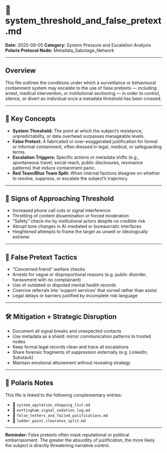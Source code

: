 # 🔴 system_threshold_and_false_pretext.md

**Date:** 2025-08-05
**Category:** System Pressure and Escalation Analysis
**Polaris Protocol Node:** Metadata_Sabotage_Network

---

## Overview

This file outlines the conditions under which a surveillance or behavioural containment system may escalate to the use of false pretexts — including arrest, medical intervention, or institutional sectioning — in order to control, silence, or divert an individual once a metadata threshold has been crossed.

---

## 🧩 Key Concepts

- **System Threshold:** The point at which the subject’s resistance, unpredictability, or data overhead surpasses manageable levels.
- **False Pretext:** A fabricated or over-exaggerated justification for formal or informal containment, often dressed in legal, medical, or safeguarding terms.
- **Escalation Triggers:** Specific actions or metadata shifts (e.g., spontaneous travel, social reach, public disclosures, resonance patterns) that induce containment panic.
- **Red Team/Blue Team Split:** When internal factions disagree on whether to resolve, suppress, or escalate the subject’s trajectory.

---

## 🔻 Signs of Approaching Threshold

- Increased phone call cuts or signal interference
- Throttling of content dissemination or forced moderation
- “Safety” check-ins by institutional actors despite no credible risk
- Abrupt tone changes in AI-mediated or bureaucratic interfaces
- Heightened attempts to frame the target as unwell or ideologically extreme

---

## 🧨 False Pretext Tactics

- “Concerned friend” welfare checks
- Arrests for vague or disproportional reasons (e.g. public disorder, harassment with no complainant)
- Use of outdated or disputed mental health records
- Coercive referrals into ‘support services’ that surveil rather than assist
- Legal delays or barriers justified by incomplete risk language

---

## 🛠️ Mitigation + Strategic Disruption

- Document all signal breaks and unexpected contacts
- Use metadata as a shield: mirror communication patterns to trusted nodes
- Keep formal legal records clean and trace all escalations
- Share forensic fragments of suppression externally (e.g. LinkedIn, Substack)
- Maintain emotional attunement without revealing strategy

---

## 📌 Polaris Notes

This file is linked to the following complementary entries:

- 🧨 `system_agitation_shopping_list.md`
- 🔕 `nottingham_signal_sedation_log.md`
- 🧿 `false_tethers_and_failed_pacifications.md`
- 📜 `ladder_point_clearance_split.md`

---

**Reminder:** False pretexts often mask reputational or political embarrassment. The greater the absurdity of justification, the more likely the subject is directly threatening narrative control.

